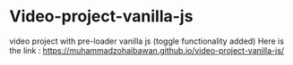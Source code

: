 # Video-project-vanilla-js
  video project with pre-loader vanilla js (toggle functionality added)
  Here is the link : https://muhammadzohaibawan.github.io/video-project-vanilla-js/ 
